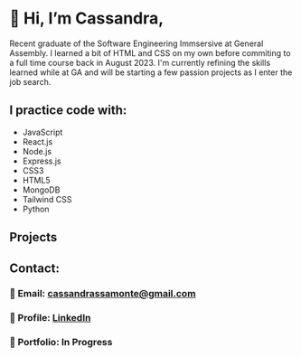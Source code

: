 # 👋 Hi, I’m Cassandra,

Recent graduate of the Software Engineering Immsersive at General Assembly. I learned a bit of HTML and CSS on my own before commiting to a full time course back in August 2023. I'm currently refining the skills learned while at GA and will be starting a few passion projects as I enter the job search. 

## I practice code with:
+ JavaScript
+ React.js
+ Node.js
+ Express.js
+ CSS3
+ HTML5
+ MongoDB
+ Tailwind CSS
+ Python

## Projects

## Contact:
### 💌 Email: cassandrassamonte@gmail.com
### 📍 Profile: [LinkedIn](https://www.linkedin.com/in/cassandra-samonte/)
### 💼 Portfolio: In Progress
